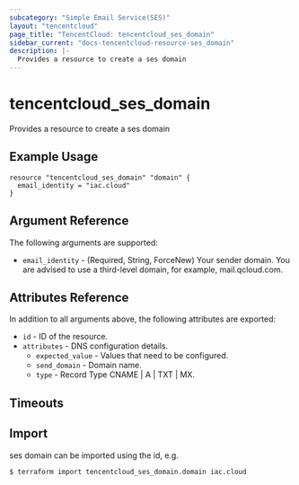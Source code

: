 ```yaml
---
subcategory: "Simple Email Service(SES)"
layout: "tencentcloud"
page_title: "TencentCloud: tencentcloud_ses_domain"
sidebar_current: "docs-tencentcloud-resource-ses_domain"
description: |-
  Provides a resource to create a ses domain
---
```


# tencentcloud_ses_domain

Provides a resource to create a ses domain

## Example Usage

```hcl
resource "tencentcloud_ses_domain" "domain" {
  email_identity = "iac.cloud"
}
```

## Argument Reference

The following arguments are supported:

* `email_identity` - (Required, String, ForceNew) Your sender domain. You are advised to use a third-level domain, for example, mail.qcloud.com.

## Attributes Reference

In addition to all arguments above, the following attributes are exported:

* `id` - ID of the resource.
* `attributes` - DNS configuration details.
  * `expected_value` - Values that need to be configured.
  * `send_domain` - Domain name.
  * `type` - Record Type CNAME | A | TXT | MX.


## Timeouts

<no value>


## Import

ses domain can be imported using the id, e.g.
```
$ terraform import tencentcloud_ses_domain.domain iac.cloud
```


